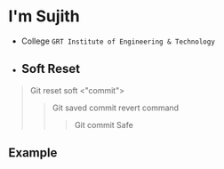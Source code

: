 # I'm Sujith
- College  `GRT Institute of Engineering & Technology`
- ## Soft Reset
> Git reset soft <"commit">
> >Git saved commit revert command
> >>Git commit Safe
## Example
